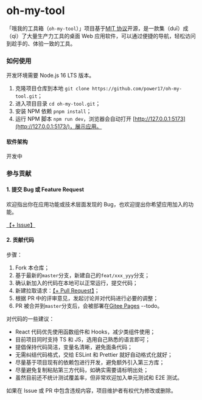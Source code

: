 # oh-my-tool

「哦我的工具箱（`oh-my-tool`）」项目基于[MIT 协议](./LICENSE)开源，是一款集（duī）成（qì）了大量生产力工具的桌面 Web 应用软件，可以通过便捷的导航，轻松访问到趁手的、体验一致的工具。
### 如何使用

开发环境需要 Node.js 16 LTS 版本。

1. 克隆项目仓库到本地 `git clone https://github.com/power17/oh-my-tool.git`；
2. 进入项目目录 `cd oh-my-tool.git`；
3. 安装 NPM 依赖 `pnpm install`；
4. 运行 NPM 脚本 `npm run dev`，浏览器会自动打开 [http://127.0.0.1:5173](http://127.0.0.1:5173/)，展示应用。

#### 软件架构

开发中

### 参与贡献

#### 1. 提交 Bug 或 Feature Request

欢迎指出你在应用功能或技术层面发现的 Bug，也欢迎提出你希望应用加入的功能。

[【+ Issue】](https://github.com/power17/oh-my-tool/issues)

#### 2. 贡献代码

步骤：

1. Fork 本仓库；
2. 基于最新的`master`分支，新建自己的`feat/xxx_yyy`分支；
3. 确认新加入的代码在本地可以正常运行，提交代码；
4. 新建拉取请求：[【+ Pull Request】](https://github.com/power17/oh-my-tool/pulls/new)；
5. 根据 PR 中的评审意见，发起讨论并对代码进行必要的调整；
6. PR 被合并到`master`分支后，会被部署在[Gitee Pages](https://github.com/power17/oh-my-tool) --todo。


对代码的一些建议：

- React 代码优先使用函数组件和 Hooks，减少类组件使用；
- 目前项目同时支持 TS 和 JS，选用自己熟悉的语言即可；
- 提倡保持代码简洁，变量名清晰，避免面条代码；
- 无需纠结代码格式，交给 ESLint 和 Prettier 就好自动格式化就好；
- 尽量基于项目现有的依赖包进行开发，避免额外引入第三方库；
- 尽量避免复制粘贴第三方代码，如确实需要请标明出处；
- 虽然目前还不统计测试覆盖率，但非常欢迎加入单元测试和 E2E 测试。


如果在 Issue 或 PR 中包含违规内容，项目维护者有权代为修改或删除。
